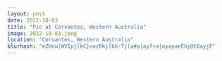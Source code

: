 ```yaml
---
layout: post
date: 2022-10-03
title: "Pic at Cervantes, Western Australia"
image: 2022-10-03.jpeg
location: "Cervantes, Western Australia"
blurhash: "eZHvw|WVIpj[kC}=azRkj[bb-Tj[a#a|ayf+a|oyayaeEhj@t6ayjF"
---
```



